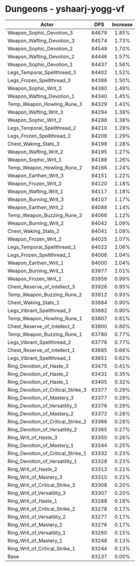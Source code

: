 # Dungeons - yshaarj-yogg-vf
| Actor | DPS | Increase |
|---|:---:|:---:|
|Weapon_Sophic_Devotion_3|84679|1.85%|
|Weapon_Wafting_Devotion_3|84574|1.73%|
|Weapon_Sophic_Devotion_2|84549|1.70%|
|Weapon_Wafting_Devotion_2|84446|1.57%|
|Weapon_Sophic_Devotion_1|84437|1.56%|
|Legs_Temporal_Spellthread_3|84402|1.52%|
|Legs_Frozen_Spellthread_3|84386|1.50%|
|Weapon_Sophic_Writ_3|84380|1.49%|
|Weapon_Wafting_Devotion_1|84340|1.45%|
|Temp_Weapon_Howling_Rune_3|84329|1.43%|
|Weapon_Wafting_Writ_3|84294|1.39%|
|Weapon_Sophic_Writ_2|84288|1.38%|
|Legs_Temporal_Spellthread_2|84210|1.29%|
|Legs_Frozen_Spellthread_2|84206|1.29%|
|Chest_Waking_Stats_3|84198|1.28%|
|Weapon_Wafting_Writ_2|84195|1.27%|
|Weapon_Sophic_Writ_1|84188|1.26%|
|Temp_Weapon_Howling_Rune_2|84166|1.24%|
|Weapon_Earthen_Writ_3|84151|1.22%|
|Weapon_Frozen_Writ_3|84120|1.18%|
|Weapon_Wafting_Writ_1|84117|1.18%|
|Weapon_Burning_Writ_3|84107|1.17%|
|Weapon_Earthen_Writ_2|84088|1.14%|
|Temp_Weapon_Buzzing_Rune_3|84066|1.12%|
|Weapon_Burning_Writ_2|84042|1.09%|
|Chest_Waking_Stats_2|84041|1.09%|
|Weapon_Frozen_Writ_2|84025|1.07%|
|Legs_Temporal_Spellthread_1|84022|1.06%|
|Legs_Frozen_Spellthread_1|84006|1.04%|
|Weapon_Earthen_Writ_1|84000|1.04%|
|Weapon_Burning_Writ_1|83977|1.01%|
|Weapon_Frozen_Writ_1|83956|0.99%|
|Chest_Reserve_of_Intellect_3|83926|0.95%|
|Temp_Weapon_Buzzing_Rune_2|83912|0.93%|
|Chest_Waking_Stats_1|83884|0.90%|
|Legs_Vibrant_Spellthread_3|83882|0.90%|
|Temp_Weapon_Howling_Rune_1|83807|0.81%|
|Chest_Reserve_of_Intellect_2|83800|0.80%|
|Temp_Weapon_Buzzing_Rune_1|83780|0.77%|
|Legs_Vibrant_Spellthread_2|83776|0.77%|
|Chest_Reserve_of_Intellect_1|83685|0.66%|
|Legs_Vibrant_Spellthread_1|83651|0.62%|
|Ring_Devotion_of_Haste_3|83475|0.41%|
|Ring_Devotion_of_Haste_2|83431|0.35%|
|Ring_Devotion_of_Haste_1|83405|0.32%|
|Ring_Devotion_of_Critical_Strike_3|83377|0.29%|
|Ring_Devotion_of_Mastery_3|83377|0.29%|
|Ring_Devotion_of_Versatility_3|83376|0.29%|
|Ring_Devotion_of_Mastery_2|83372|0.28%|
|Ring_Devotion_of_Critical_Strike_2|83366|0.28%|
|Ring_Devotion_of_Versatility_2|83365|0.27%|
|Ring_Writ_of_Haste_3|83350|0.26%|
|Ring_Devotion_of_Mastery_1|83344|0.25%|
|Ring_Devotion_of_Critical_Strike_1|83332|0.23%|
|Ring_Devotion_of_Versatility_1|83328|0.23%|
|Ring_Writ_of_Haste_2|83313|0.21%|
|Ring_Writ_of_Mastery_3|83310|0.21%|
|Ring_Writ_of_Critical_Strike_3|83308|0.20%|
|Ring_Writ_of_Versatility_3|83307|0.20%|
|Ring_Writ_of_Haste_1|83288|0.18%|
|Ring_Writ_of_Critical_Strike_2|83278|0.17%|
|Ring_Writ_of_Versatility_2|83277|0.17%|
|Ring_Writ_of_Mastery_2|83276|0.17%|
|Ring_Writ_of_Versatility_1|83260|0.15%|
|Ring_Writ_of_Mastery_1|83248|0.13%|
|Ring_Writ_of_Critical_Strike_1|83244|0.13%|
|Base|83137|0.00%|
